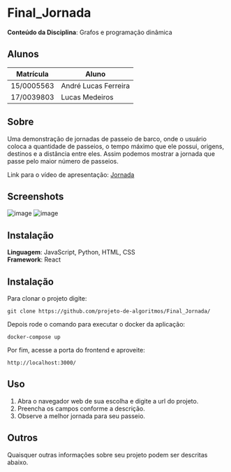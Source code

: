 # Final_Jornada

**Conteúdo da Disciplina**: Grafos e programação dinâmica<br>

## Alunos
|Matrícula | Aluno |
| -- | -- |
| 15/0005563  |  André Lucas Ferreira |
| 17/0039803 |  Lucas Medeiros |

## Sobre 

Uma demonstração de jornadas de passeio de barco, onde o usuário coloca a quantidade de passeios, o tempo máximo que ele possui, origens, destinos e a distância entre eles. Assim podemos mostrar a jornada que passe pelo maior número de passeios. 

Link para o vídeo de apresentação: [Jornada](https://youtu.be/6gCa1jp-Pjw)

## Screenshots

![image](https://user-images.githubusercontent.com/31961700/190519004-bbcb052e-a3cd-4f45-bf4a-b1cd36811056.png)
![image](https://user-images.githubusercontent.com/31961700/190519024-af6a865a-2828-412c-b338-11f5160a0a86.png)

## Instalação 
**Linguagem**: JavaScript, Python, HTML, CSS <br>
**Framework**: React <br>

## Instalação 

Para clonar o projeto digite:

    git clone https://github.com/projeto-de-algoritmos/Final_Jornada/

Depois rode o comando para executar o docker da aplicação:

    docker-compose up

Por fim, acesse a porta do frontend e aproveite:

    http://localhost:3000/

## Uso 

1. Abra o navegador web de sua escolha e digite a url do projeto.
2. Preencha os campos conforme a descrição. 
3. Observe a melhor jornada para seu passeio.

## Outros 
Quaisquer outras informações sobre seu projeto podem ser descritas abaixo.

